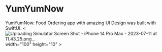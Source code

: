 # YumYumNow
YumYumNow: Food Ordering app with amazing UI Design was built with SwiftUI.
< ![Uploading Simulator Screen Shot - iPhone 14 Pro Max - 2023-07-11 at 11.43.25.png…]()
width="100" height="10" >
